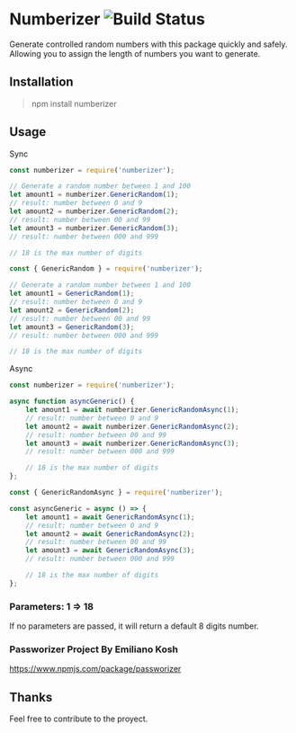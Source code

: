 # Numberizer ![Build Status](https://travis-ci.org/mrhooray/rpg.png?branch=master)

Generate controlled random numbers with this package quickly and safely. Allowing you to assign the length of numbers you want to generate.

## Installation
> npm install numberizer


## Usage

Sync
```js
const numberizer = require('numberizer');

// Generate a random number between 1 and 100
let amount1 = numberizer.GenericRandom(1);
// result: number between 0 and 9
let amount2 = numberizer.GenericRandom(2);
// result: number between 00 and 99
let amount3 = numberizer.GenericRandom(3);
// result: number between 000 and 999

// 18 is the max number of digits

const { GenericRandom } = require('numberizer');

// Generate a random number between 1 and 100
let amount1 = GenericRandom(1);
// result: number between 0 and 9
let amount2 = GenericRandom(2);
// result: number between 00 and 99
let amount3 = GenericRandom(3);
// result: number between 000 and 999

// 18 is the max number of digits
```

Async
```js
const numberizer = require('numberizer');

async function asyncGeneric() {
    let amount1 = await numberizer.GenericRandomAsync(1);
    // result: number between 0 and 9
    let amount2 = await numberizer.GenericRandomAsync(2);
    // result: number between 00 and 99
    let amount3 = await numberizer.GenericRandomAsync(3);
    // result: number between 000 and 999

    // 18 is the max number of digits
};

const { GenericRandomAsync } = require('numberizer');

const asyncGeneric = async () => {
    let amount1 = await GenericRandomAsync(1);
    // result: number between 0 and 9
    let amount2 = await GenericRandomAsync(2);
    // result: number between 00 and 99
    let amount3 = await GenericRandomAsync(3);
    // result: number between 000 and 999

    // 18 is the max number of digits
};
```

### Parameters: 1 => 18
If no parameters are passed, it will return a default 8 digits number.

### Passworizer Project By Emiliano Kosh
https://www.npmjs.com/package/passworizer


## Thanks
Feel free to contribute to the proyect.